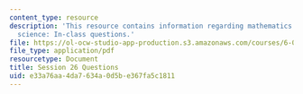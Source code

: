 ```yaml
---
content_type: resource
description: 'This resource contains information regarding mathematics for computer
  science: In-class questions.'
file: https://ol-ocw-studio-app-production.s3.amazonaws.com/courses/6-042j-mathematics-for-computer-science-spring-2015/e33a76aa4da7634a0d5be367fa5c1811_MIT6_042JS15_cp26.pdf
file_type: application/pdf
resourcetype: Document
title: Session 26 Questions
uid: e33a76aa-4da7-634a-0d5b-e367fa5c1811
---
```

